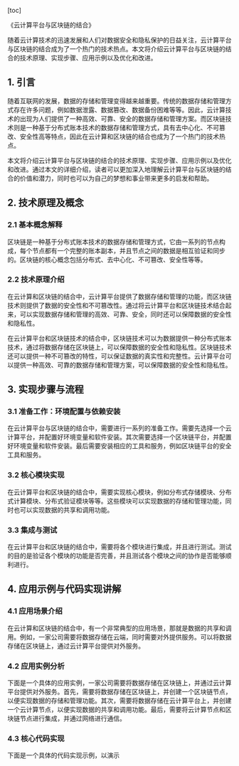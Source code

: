 
[toc]                    
                
                
《云计算平台与区块链的结合》

随着云计算技术的迅速发展和人们对数据安全和隐私保护的日益关注，云计算平台与区块链的结合成为了一个热门的技术热点。本文将介绍云计算平台与区块链的结合的技术原理、实现步骤、应用示例以及优化和改进。

## 1. 引言

随着互联网的发展，数据的存储和管理变得越来越重要。传统的数据存储和管理方式存在许多问题，例如数据泄露、数据篡改、数据备份困难等等。因此，云计算技术的出现为人们提供了一种高效、可靠、安全的数据存储和管理方案。而区块链技术则是一种基于分布式账本技术的数据存储和管理方式，具有去中心化、不可篡改、安全性高等特点，因此在云计算和区块链的结合也成为了一个热门的技术热点。

本文将介绍云计算平台与区块链的结合的技术原理、实现步骤、应用示例以及优化和改进。通过本文的详细介绍，读者可以更加深入地理解云计算平台与区块链的结合的价值和潜力，同时也可以为自己的梦想和事业带来更多的启发和帮助。

## 2. 技术原理及概念

### 2.1 基本概念解释

区块链是一种基于分布式账本技术的数据存储和管理方式，它由一系列的节点构成，每个节点都有一个完整的账本副本，并且节点之间的数据是相互验证和同步的。区块链的核心概念包括分布式、去中心化、不可篡改、安全性等等。

### 2.2 技术原理介绍

在云计算和区块链的结合中，云计算平台提供了数据存储和管理的功能，而区块链技术则提供了数据的安全性和不可篡改性。通过将云计算平台和区块链技术结合起来，可以实现数据存储和管理的高效、可靠、安全，同时还可以保障数据的安全性和隐私性。

在云计算平台和区块链技术的结合中，区块链技术可以为数据提供一种分布式账本技术，通过将数据存储在区块链上，可以保障数据的安全性和隐私性。区块链技术还可以提供一种不可篡改的特性，可以保证数据的真实性和完整性。云计算平台可以提供一种高效、可靠的数据存储和管理方案，可以保障数据的安全性和隐私性。

## 3. 实现步骤与流程

### 3.1 准备工作：环境配置与依赖安装

在云计算平台与区块链的结合中，需要进行一系列的准备工作。需要先选择一个云计算平台，并配置好环境变量和软件安装。其次需要选择一个区块链平台，并配置好环境变量和软件安装。最后需要安装相应的工具和服务，例如区块链平台的安全工具和服务。

### 3.2 核心模块实现

在云计算平台和区块链的结合中，需要实现核心模块，例如分布式存储模块、分布式计算模块、分布式验证模块等等。这些模块可以实现数据的存储和管理功能，同时也可以实现数据的共享和调用功能。

### 3.3 集成与测试

在云计算平台和区块链的结合中，需要将各个模块进行集成，并且进行测试。测试的目的是验证各个模块的功能是否完善，并且测试各个模块之间的协作是否能够顺利进行。

## 4. 应用示例与代码实现讲解

### 4.1 应用场景介绍

在云计算和区块链的结合中，有一个非常典型的应用场景，那就是数据的共享和调用。例如，一家公司需要将数据存储在云端，同时需要对外提供服务。可以将数据存储在区块链上，通过云计算平台提供对外服务。

### 4.2 应用实例分析

下面是一个具体的应用实例，一家公司需要将数据存储在区块链上，并通过云计算平台提供对外服务。首先，需要将数据存储在区块链上，并创建一个区块链节点，以便实现数据的存储和管理功能。其次，需要将数据存储在云计算平台上，并创建一个云计算节点，以便实现数据的共享和调用功能。最后，需要将云计算节点和区块链节点进行集成，并通过网络进行通信。

### 4.3 核心代码实现

下面是一个具体的代码实现示例，以演示

